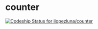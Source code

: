 # counter
[ ![Codeship Status for ilopezluna/counter](https://codeship.com/projects/4f321940-e862-0132-275b-6e9310b27ce4/status?branch=master)](https://codeship.com/projects/82790)
